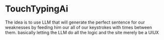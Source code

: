 # TouchTypingAi
The idea is to use LLM that will generate the perfect sentence for our weaknesses by feeding him our all of our keystrokes with times between them. basically letting the LLM do all the logic and the site merely be a UIUX

